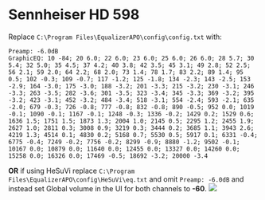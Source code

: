 # Sennheiser HD 598
Replace `C:\Program Files\EqualizerAPO\config\config.txt` with:
```
Preamp: -6.0dB
GraphicEQ: 10 -84; 20 6.0; 22 6.0; 23 6.0; 25 6.0; 26 6.0; 28 5.7; 30 5.4; 32 5.0; 35 4.5; 37 4.2; 40 3.8; 42 3.5; 45 3.1; 49 2.8; 52 2.5; 56 2.1; 59 2.0; 64 2.2; 68 2.0; 73 1.4; 78 1.7; 83 2.2; 89 1.4; 95 0.5; 102 -0.3; 109 -0.7; 117 -1.2; 125 -1.8; 134 -2.3; 143 -2.5; 153 -2.9; 164 -3.0; 175 -3.0; 188 -3.2; 201 -3.3; 215 -3.2; 230 -3.1; 246 -3.3; 263 -3.5; 282 -3.6; 301 -3.5; 323 -3.4; 345 -3.3; 369 -3.2; 395 -3.2; 423 -3.1; 452 -3.2; 484 -3.4; 518 -3.1; 554 -2.4; 593 -2.1; 635 -2.0; 679 -0.3; 726 -0.8; 777 -0.8; 832 -0.8; 890 -0.5; 952 0.0; 1019 -0.1; 1090 -0.1; 1167 -0.1; 1248 -0.3; 1336 -0.2; 1429 0.2; 1529 0.6; 1636 1.5; 1751 1.5; 1873 1.3; 2004 1.0; 2145 0.5; 2295 1.2; 2455 1.9; 2627 1.0; 2811 0.3; 3008 0.9; 3219 0.3; 3444 0.2; 3685 1.1; 3943 2.6; 4219 1.3; 4514 0.1; 4830 0.2; 5168 0.7; 5530 0.5; 5917 0.1; 6331 -0.4; 6775 -0.4; 7249 -0.2; 7756 -0.2; 8299 -0.9; 8880 -1.2; 9502 -0.1; 10167 0.0; 10879 0.0; 11640 0.0; 12455 0.0; 13327 0.0; 14260 0.0; 15258 0.0; 16326 0.0; 17469 -0.5; 18692 -3.2; 20000 -3.4
```
**OR** if using HeSuVi replace `C:\Program Files\EqualizerAPO\config\HeSuVi\eq.txt` and omit `Preamp: -6.0dB` and instead set Global volume in the UI for both channels to **-60**.
![](https://raw.githubusercontent.com/jaakkopasanen/AutoEq/master/results/Innerfidelity%202017/headphoncecom/onear/Sennheiser%20HD%20598/Sennheiser%20HD%20598.png)